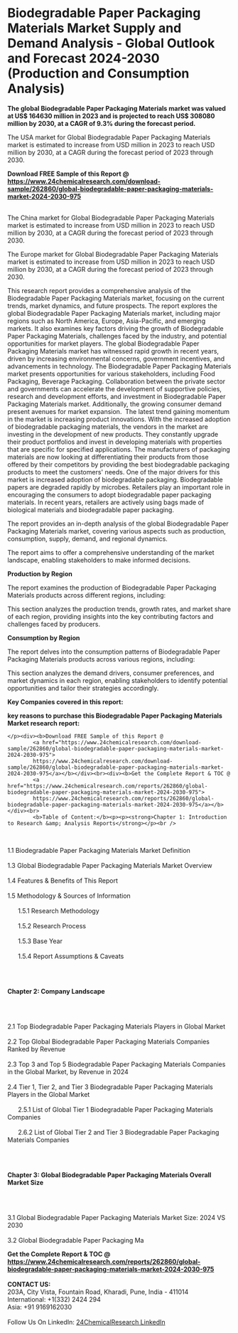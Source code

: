 <h1>Biodegradable Paper Packaging Materials Market Supply and Demand Analysis - Global Outlook and Forecast 2024-2030 (Production and Consumption Analysis)</h1><p><strong>The global Biodegradable Paper Packaging Materials market was valued at US$ 164630 million in 2023 and is projected to reach US$ 308080 million by 2030, at a CAGR of 9.3% during the forecast period.</strong></p><p>
</p><p>The USA market for Global Biodegradable Paper Packaging Materials market is estimated to increase from USD million in 2023 to reach USD million by 2030, at a CAGR during the forecast period of 2023 through 2030.</p><div><b>Download FREE Sample of this Report @ 
            <a href="https://www.24chemicalresearch.com/download-sample/262860/global-biodegradable-paper-packaging-materials-market-2024-2030-975">
            https://www.24chemicalresearch.com/download-sample/262860/global-biodegradable-paper-packaging-materials-market-2024-2030-975</a></b></div><br><p>
</p><p>The China market for Global Biodegradable Paper Packaging Materials market is estimated to increase from USD million in 2023 to reach USD million by 2030, at a CAGR during the forecast period of 2023 through 2030.</p><p>
</p><p>The Europe market for Global Biodegradable Paper Packaging Materials market is estimated to increase from USD million in 2023 to reach USD million by 2030, at a CAGR during the forecast period of 2023 through 2030.</p><p>
</p><p>This research report provides a comprehensive analysis of the Biodegradable Paper Packaging Materials market, focusing on the current trends, market dynamics, and future prospects. The report explores the global Biodegradable Paper Packaging Materials market, including major regions such as North America, Europe, Asia-Pacific, and emerging markets. It also examines key factors driving the growth of Biodegradable Paper Packaging Materials, challenges faced by the industry, and potential opportunities for market players. The global Biodegradable Paper Packaging Materials market has witnessed rapid growth in recent years, driven by increasing environmental concerns, government incentives, and advancements in technology. The Biodegradable Paper Packaging Materials market presents opportunities for various stakeholders, including Food Packaging, Beverage Packaging. Collaboration between the private sector and governments can accelerate the development of supportive policies, research and development efforts, and investment in Biodegradable Paper Packaging Materials market. Additionally, the growing consumer demand present avenues for market expansion.  The latest trend gaining momentum in the market is increasing product innovations. With the increased adoption of biodegradable packaging materials, the vendors in the market are investing in the development of new products. They constantly upgrade their product portfolios and invest in developing materials with properties that are specific for specified applications. The manufacturers of packaging materials are now looking at differentiating their products from those offered by their competitors by providing the best biodegradable packaging products to meet the customers' needs. One of the major drivers for this market is increased adoption of biodegradable packaging. Biodegradable papers are degraded rapidly by microbes. Retailers play an important role in encouraging the consumers to adopt biodegradable paper packaging materials. In recent years, retailers are actively using bags made of biological materials and biodegradable paper packaging.</p><p>
</p><p>The report provides an in-depth analysis of the global Biodegradable Paper Packaging Materials market, covering various aspects such as production, consumption, supply, demand, and regional dynamics.</p><p>
</p><p>The report aims to offer a comprehensive understanding of the market landscape, enabling stakeholders to make informed decisions.</p><p>
</p><p><strong>Production by Region</strong></p><p>
</p><p>The report examines the production of Biodegradable Paper Packaging Materials products across different regions, including:</p><p>
</p><p>
</p><p>This section analyzes the production trends, growth rates, and market share of each region, providing insights into the key contributing factors and challenges faced by producers.</p><p>
</p><p><strong>Consumption by Region</strong></p><p>
</p><p>The report delves into the consumption patterns of Biodegradable Paper Packaging Materials products across various regions, including:</p><p>
</p><p>
</p><p>This section analyzes the demand drivers, consumer preferences, and market dynamics in each region, enabling stakeholders to identify potential opportunities and tailor their strategies accordingly.</p><p>
<strong>Key Companies covered in this report:</strong></p><p>
</p><p>
</p><p><strong>key reasons to purchase this Biodegradable Paper Packaging Materials Market research report:</strong></p><p>

	</p><div><b>Download FREE Sample of this Report @ 
            <a href="https://www.24chemicalresearch.com/download-sample/262860/global-biodegradable-paper-packaging-materials-market-2024-2030-975">
            https://www.24chemicalresearch.com/download-sample/262860/global-biodegradable-paper-packaging-materials-market-2024-2030-975</a></b></div><br><div><b>Get the Complete Report & TOC @ 
            <a href="https://www.24chemicalresearch.com/reports/262860/global-biodegradable-paper-packaging-materials-market-2024-2030-975">
            https://www.24chemicalresearch.com/reports/262860/global-biodegradable-paper-packaging-materials-market-2024-2030-975</a></b></div><br>
            <b>Table of Content:</b><p><p><strong>Chapter 1: Introduction to Research &amp; Analysis Reports</strong></p><br />
<br />
<p>1.1 Biodegradable Paper Packaging Materials Market Definition<br /><br />
1.3 Global Biodegradable Paper Packaging Materials Market Overview<br /><br />
1.4 Features &amp; Benefits of This Report<br /><br />
1.5 Methodology &amp; Sources of Information<br /><br />
&nbsp;&nbsp;&nbsp;&nbsp;&nbsp; 1.5.1 Research Methodology<br /><br />
&nbsp;&nbsp;&nbsp;&nbsp;&nbsp; 1.5.2 Research Process<br /><br />
&nbsp;&nbsp;&nbsp;&nbsp;&nbsp; 1.5.3 Base Year<br /><br />
&nbsp;&nbsp;&nbsp;&nbsp;&nbsp; 1.5.4 Report Assumptions &amp; Caveats</p><br />
<br />
<p><strong>Chapter 2: Company Landscape</strong></p><br />
<br />
<p>2.1 Top Biodegradable Paper Packaging Materials Players in Global Market<br /><br />
2.2 Top Global Biodegradable Paper Packaging Materials Companies Ranked by Revenue<br /><br />
2.3 Top 3 and Top 5 Biodegradable Paper Packaging Materials Companies in the Global Market, by Revenue in 2024<br /><br />
2.4 Tier 1, Tier 2, and Tier 3 Biodegradable Paper Packaging Materials Players in the Global Market<br /><br />
&nbsp;&nbsp;&nbsp;&nbsp;&nbsp; 2.5.1 List of Global Tier 1 Biodegradable Paper Packaging Materials Companies<br /><br />
&nbsp;&nbsp;&nbsp;&nbsp;&nbsp; 2.6.2 List of Global Tier 2 and Tier 3 Biodegradable Paper Packaging Materials Companies</p><br />
<br />
<p><strong>Chapter 3: Global Biodegradable Paper Packaging Materials Overall Market Size</strong></p><br />
<br />
<p>3.1 Global Biodegradable Paper Packaging Materials Market Size: 2024 VS 2030<br /><br />
3.2 Global Biodegradable Paper Packaging Ma</p><div><b>Get the Complete Report & TOC @ 
            <a href="https://www.24chemicalresearch.com/reports/262860/global-biodegradable-paper-packaging-materials-market-2024-2030-975">
            https://www.24chemicalresearch.com/reports/262860/global-biodegradable-paper-packaging-materials-market-2024-2030-975</a></b></div><br><b>CONTACT US:</b><br>
            203A, City Vista, Fountain Road, Kharadi, Pune, India - 411014<br>
            International: +1(332) 2424 294<br>
            Asia: +91 9169162030 <br><br>
            Follow Us On LinkedIn: <a href="https://www.linkedin.com/company/24chemicalresearch/">24ChemicalResearch LinkedIn</a>